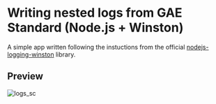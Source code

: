 Writing nested logs from GAE Standard (Node.js + Winston)
===
A simple app written following the instuctions from the official [
nodejs-logging-winston](https://github.com/googleapis/nodejs-logging-winston#using-as-an-express-middleware) library.

Preview
---
![logs_sc](https://user-images.githubusercontent.com/28843507/85744986-9de56f00-b705-11ea-9c29-95ecab26104a.PNG)
